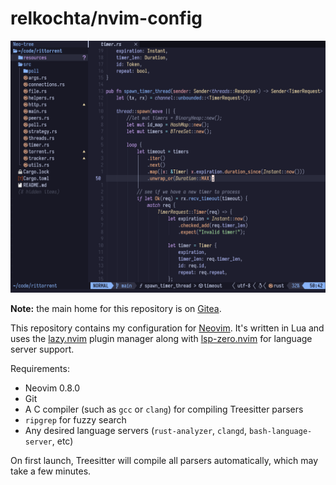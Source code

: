 # relkochta/nvim-config

![My Neovim configuration, showing rust-analyzer integration](/screenshot.png?raw=true)

**Note:** the main home for this repository is on [Gitea](https://git.relkochta.com/relkochta/nvim-config).

This repository contains my configuration for [Neovim](https://neovim.io/).
It's written in Lua and uses the [lazy.nvim](https://github.com/folke/lazy.nvim) plugin manager along with [lsp-zero.nvim](https://github.com/VonHeikemen/lsp-zero.nvim) for language server support.

Requirements:

- Neovim 0.8.0
- Git
- A C compiler (such as `gcc` or `clang`) for compiling Treesitter parsers
- `ripgrep` for fuzzy search
- Any desired language servers (`rust-analyzer`, `clangd`, `bash-language-server`, etc)

On first launch, Treesitter will compile all parsers automatically, which may take a few minutes.

